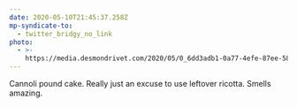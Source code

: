 ```yaml
---
date: 2020-05-10T21:45:37.258Z
mp-syndicate-to:
  - twitter_bridgy_no_link
photo:
  - >-
    https://media.desmondrivet.com/2020/05/0_6dd3adb1-0a77-4efe-87ee-58ca9cf76367.jpg
---
```


Cannoli pound cake. Really just an excuse to use leftover ricotta. Smells amazing.

